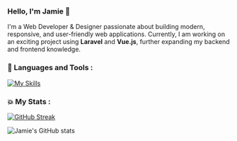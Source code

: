 ### Hello, I'm Jamie 👋

I'm a Web Developer & Designer passionate about building modern, responsive, and user-friendly web applications. Currently, I am working on an exciting project using **Laravel** and **Vue.js**, further expanding my backend and frontend knowledge.

### :rocket: Languages and Tools :

[![My Skills](https://skillicons.dev/icons?i=html,css,js,react,nextjs,wordpress,php,mysql,jquery,bootstrap,tailwind,figma,github,laravel,vue)](https://skillicons.dev)

### :boom: My Stats :

[![GitHub Streak](https://streak-stats.demolab.com?user=jaycee808&theme=prussian&mode=weekly)](https://git.io/streak-stats)

![Jamie's GitHub stats](https://github-readme-stats.vercel.app/api?username=jaycee808&theme=prussian&show_icons=true)

<!--
**jaycee808/jaycee808** is a ✨ _special_ ✨ repository because its `README.md` (this file) appears on your GitHub profile.
-->
